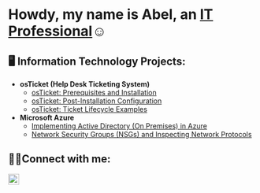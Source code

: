 ### 

<h1>Howdy, my name is Abel, an <a href="https://www.linkedin.com/in/abel-chavez-68bab4201/">IT Professional</a>☺</h1>

<h2>🖥️ Information Technology Projects:</h2>

- <b>osTicket (Help Desk Ticketing System)</b>
  - [osTicket: Prerequisites and Installation](https://github.com/Yosheeda/osticket-prereqs)
  - [osTicket: Post-Installation Configuration](https://github.com/Yosheeda/post-install-config)
  - [osTicket: Ticket Lifecycle Examples](https://github.com/Yosheeda/ticket-lifecycle)
- <b>Microsoft Azure</b>
  - [Implementing Active Directory (On Premises) in Azure](https://github.com/Yosheeda/configure-ad)
  - [Network Security Groups (NSGs) and Inspecting Network Protocols](https://github.com/Yosheeda/azure-network-protocols)

<h2>🤙🏼Connect with me:</h2>


[<img align="left" alt="Josh | LinkedIn" width="22px" src="https://cdn.jsdelivr.net/npm/simple-icons@v3/icons/linkedin.svg" />][linkedin]



[linkedin]: https://www.linkedin.com/in/abel-chavez-68bab4201/<!--

